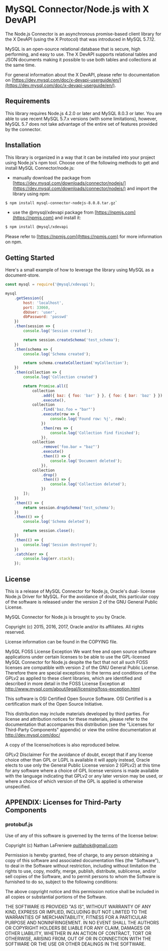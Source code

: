 # MySQL Connector/Node.js with X DevAPI

The Node.js Connector is an asynchronous promise-based client library for the
X DevAPI (using the X Protocol) that was introduced in MySQL 5.7.12.

MySQL is an open-source relational database that is secure, high
performing, and easy to use. The X DevAPI supports relational tables and JSON
documents making it possible to use both tables and collections at the same
time.

For general information about the X DevAPI, please refer to documentation on
[https://dev.mysql.com/doc/x-devapi-userguide/en/](https://dev.mysql.com/doc/x-devapi-userguide/en/).

## Requirements

This library requires Node.js 4.2.0 or later and MySQL 8.0.3 or later. You are able to use recent MySQL 5.7.x versions (with some limitations), however, MySQL 5.7 does not take advantage of the entire set of features provided by the connector.

## Installation

This library is organized in a way that it can be installed into your project using Node.js's npm tool. Choose one of the following methods to get and install MySQL Connector/node.js:

* manually download the package from [https://dev.mysql.com/downloads/connector/nodejs/](https://dev.mysql.com/downloads/connector/nodejs/) and import the library using npm:
```sh
$ npm install mysql-connector-nodejs-8.0.8.tar.gz`
```
* use the @mysql/xdevapi package from [https://npmjs.com](https://npmjs.com) and install it:
```sh
$ npm install @mysql/xdevapi
```

Please refer to [https://npmjs.com](https://npmjs.com) for more information on npm.

## Getting Started

Here's a small example of how to leverage the library using MySQL as a document-store.

```js
const mysql = require('@mysql/xdevapi');

mysql
    .getSession({
        host: 'localhost',
        port: 33060,
        dbUser: 'user',
        dbPassword: 'passwd'
    })
    .then(session => {
        console.log('Session created');

        return session.createSchema('test_schema');
    })
    .then(schema => {
        console.log('Schema created');

        return schema.createCollection('myCollection');
    })
    .then(collection => {
        console.log('Collection created')

        return Promise.all([
            collection
                .add({ baz: { foo: 'bar' } }, { foo: { bar: 'baz' } })
                .execute(),
            collection
                .find('baz.foo = "bar"')
                .execute(row => {
                    console.log('Found row: %j', row);
                })
                .then(res => {
                    console.log('Collection find finished');
                }),
            collection
                .remove('foo.bar = "baz"')
                .execute()
                .then(() => {
                    console.log('Document deleted');
                }),
            collection
                .drop()
                .then(() => {
                    console.log('Collection deleted');
                })
        ]);
    })
    .then(() => {
        return session.dropSchema('test_schema');
    })
    .then(() => {
        console.log('Schema deleted');

        return session.close();
    })
    .then(() => {
        console.log('Session destroyed');
    })
    .catch(err => {
        console.log(err.stack);
    });
```

## License

This is a release of MySQL Connector for Node.js, Oracle's dual-
license Node.js Driver for MySQL. For the avoidance of
doubt, this particular copy of the software is released
under the version 2 of the GNU General Public License.

MySQL Connector for Node.js is brought to you by Oracle.

Copyright (c) 2015, 2016, 2017, Oracle and/or its affiliates. All rights reserved.

License information can be found in the COPYING file.

MySQL FOSS License Exception
We want free and open source software applications under
certain licenses to be able to use the GPL-licensed MySQL
Connector for Node.js despite the fact that not all such FOSS licenses are
compatible with version 2 of the GNU General Public License.
Therefore there are special exceptions to the terms and
conditions of the GPLv2 as applied to these client libraries,
which are identified and described in more detail in the
FOSS License Exception at
<http://www.mysql.com/about/legal/licensing/foss-exception.html>

This software is OSI Certified Open Source Software.
OSI Certified is a certification mark of the Open Source Initiative.

This distribution may include materials developed by third
parties. For license and attribution notices for these
materials, please refer to the documentation that accompanies
this distribution (see the "Licenses for Third-Party Components"
appendix) or view the online documentation at
<http://dev.mysql.com/doc/>

A copy of the license/notices is also reproduced below.

GPLv2 Disclaimer
For the avoidance of doubt, except that if any license choice
other than GPL or LGPL is available it will apply instead,
Oracle elects to use only the General Public License version 2
(GPLv2) at this time for any software where a choice of GPL
license versions is made available with the language indicating
that GPLv2 or any later version may be used, or where a choice
of which version of the GPL is applied is otherwise unspecified.


## APPENDIX: Licenses for Third-Party Components

### protobuf.js

Use of any of this software is governed by the terms of
the license below:

Copyright (c) Nathan LaFreniere <quitlahok@gmail.com>

Permission is hereby granted, free of charge, to any person obtaining
a copy of this software and associated documentation files (the
"Software"), to deal in the Software without restriction, including
without limitation the rights to use, copy, modify, merge, publish,
distribute, sublicense, and/or sell copies of the Software, and to
permit persons to whom the Software is furnished to do so, subject
to the following conditions:

The above copyright notice and this permission notice shall be
included in all copies or substantial portions of the Software.

THE SOFTWARE IS PROVIDED "AS IS", WITHOUT WARRANTY OF ANY KIND,
EXPRESS OR IMPLIED, INCLUDING BUT NOT LIMITED TO THE WARRANTIES OF
MERCHANTABILITY, FITNESS FOR A PARTICULAR PURPOSE AND NONINFRINGEMENT.
IN NO EVENT SHALL THE AUTHORS OR COPYRIGHT HOLDERS BE LIABLE FOR
ANY CLAIM, DAMAGES OR OTHER LIABILITY, WHETHER IN AN ACTION OF
CONTRACT, TORT OR OTHERWISE, ARISING FROM, OUT OF OR IN CONNECTION
WITH THE SOFTWARE OR THE USE OR OTHER DEALINGS IN THE SOFTWARE.
